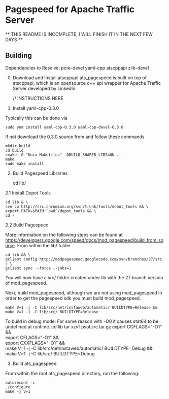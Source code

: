 Pagespeed for Apache Traffic Server
====================================
** THIS README IS INCOMPLETE, I WILL FINISH IT IN THE NEXT FEW DAYS **


Building
-------------------------------------
Dependencies to Resolve:
pcre-devel
yaml-cpp
atscppapi
zlib-devel


0. Download and Install atscppapi
ats_pagespeed is built on top of atscppapi, which is an opensource c++ api wrapper for Apache Traffic Server developed by LinkedIn.

    // INSTRUCTIONS HERE   

1. Install yaml-cpp-0.3.0

Typically this can be done via
    
    sudo yum install yaml-cpp-0.3.0 yaml-cpp-devel-0.3.0

If not download the 0.3.0 source from and follow these commands     
    
    mkdir build
    cd build
    cmake -G "Unix Makefiles" -DBUILD_SHARED_LIBS=ON ..
    make
    sudo make install
    
2. Build Pagespeed Libraries
    
    cd lib/
    
2.1 Install Depot Tools
    
    cd lib & \
    svn co http://src.chromium.org/svn/trunk/tools/depot_tools && \
    export PATH=$PATH:`pwd`/depot_tools && \
    cd -
        
2.2 Build Pagespeed

More information on the following steps can be found at https://developers.google.com/speed/docs/mod_pagespeed/build_from_source.
From within the lib/ folder
    
    cd lib && \
    gclient config http://modpagespeed.googlecode.com/svn/branches/27/src ; \
    gclient sync --force --jobs=1

You will now have a src/ folder created under lib with the 27 branch version of mod_pagespeed.

Next, build mod_pagespeed, although we are not using mod_pagespeed in order to get the pagespeed
sdk you must build mod_pagespeed.
 
    make V=1 -j -C lib/src/net/instaweb/automatic/ BUILDTYPE=Release &&
    make V=1 -j -C lib/src/ BUILDTYPE=Release
    
To build in debug mode:
For some reason with -O0 it causes stat64 to be undefined at runtime.
    cd lib
    tar xzvf psol.src.tar.gz 
    export CCFLAGS="-O1" && \
    export CFLAGS="-O1" && \
    export CXXFLAGS="-O1" && \
    make V=1 -j -C lib/src/net/instaweb/automatic/ BUILDTYPE=Debug && \
    make V=1 -j -C lib/src/ BUILDTYPE=Debug
    
3. Build ats_pagespeed

From within the root ats_pagespeed directory, run the following:

    autoreconf -i
    ./configure
    make -j V=1

    

